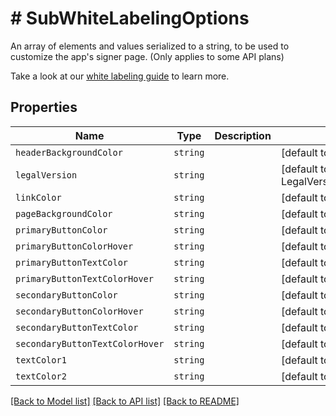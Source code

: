 # # SubWhiteLabelingOptions

An array of elements and values serialized to a string, to be used to customize the app&#39;s signer page. (Only applies to some API plans)

Take a look at our [white labeling guide](/api/reference/white-labeling/) to learn more.

## Properties

Name | Type | Description | Notes
------------ | ------------- | ------------- | -------------
| `headerBackgroundColor` | ```string``` |    |  [default to '#1A1A1A'] |
| `legalVersion` | ```string``` |    |  [default to LegalVersionEnum_Terms1] |
| `linkColor` | ```string``` |    |  [default to '#00B3E6'] |
| `pageBackgroundColor` | ```string``` |    |  [default to '#F7F8F9'] |
| `primaryButtonColor` | ```string``` |    |  [default to '#00B3E6'] |
| `primaryButtonColorHover` | ```string``` |    |  [default to '#00B3E6'] |
| `primaryButtonTextColor` | ```string``` |    |  [default to '#FFFFFF'] |
| `primaryButtonTextColorHover` | ```string``` |    |  [default to '#FFFFFF'] |
| `secondaryButtonColor` | ```string``` |    |  [default to '#FFFFFF'] |
| `secondaryButtonColorHover` | ```string``` |    |  [default to '#FFFFFF'] |
| `secondaryButtonTextColor` | ```string``` |    |  [default to '#00B3E6'] |
| `secondaryButtonTextColorHover` | ```string``` |    |  [default to '#00B3E6'] |
| `textColor1` | ```string``` |    |  [default to '#808080'] |
| `textColor2` | ```string``` |    |  [default to '#FFFFFF'] |

[[Back to Model list]](../../README.md#models) [[Back to API list]](../../README.md#endpoints) [[Back to README]](../../README.md)
